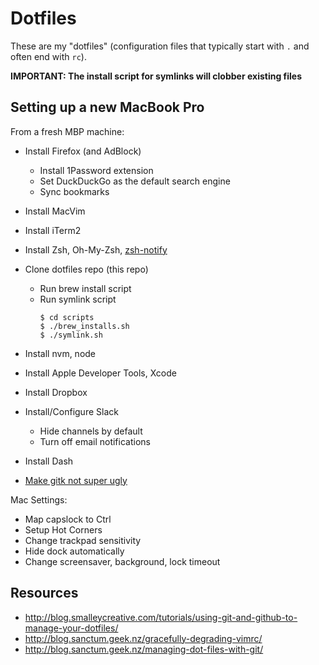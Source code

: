# Dotfiles

These are my "dotfiles" (configuration files that typically start with `.` and
often end with `rc`).

**IMPORTANT: The install script for symlinks will clobber existing files**

## Setting up a new MacBook Pro

From a fresh MBP machine:

*   Install Firefox (and AdBlock)
    -   Install 1Password extension
    -   Set DuckDuckGo as the default search engine
    -   Sync bookmarks
*   Install MacVim
*   Install iTerm2
*   Install Zsh, Oh-My-Zsh, [zsh-notify]
*   Clone dotfiles repo (this repo)
    -   Run brew install script
    -   Run symlink script
        ```
        $ cd scripts
        $ ./brew_installs.sh
        $ ./symlink.sh
        ```

*   Install nvm, node
*   Install Apple Developer Tools, Xcode
*   Install Dropbox
*   Install/Configure Slack
    -   Hide channels by default
    -   Turn off email notifications
*   Install Dash
*   [Make gitk not super ugly](https://superuser.com/questions/620824/is-it-possible-to-have-git-gui-gitk-look-good-on-a-retina-macbook-pro)

[zsh-notify]: https://github.com/marzocchi/zsh-notify#oh-my-zsh


Mac Settings:

*   Map capslock to Ctrl
*   Setup Hot Corners
*   Change trackpad sensitivity
*   Hide dock automatically
*   Change screensaver, background, lock timeout



## Resources

*   http://blog.smalleycreative.com/tutorials/using-git-and-github-to-manage-your-dotfiles/
*   http://blog.sanctum.geek.nz/gracefully-degrading-vimrc/
*   http://blog.sanctum.geek.nz/managing-dot-files-with-git/
